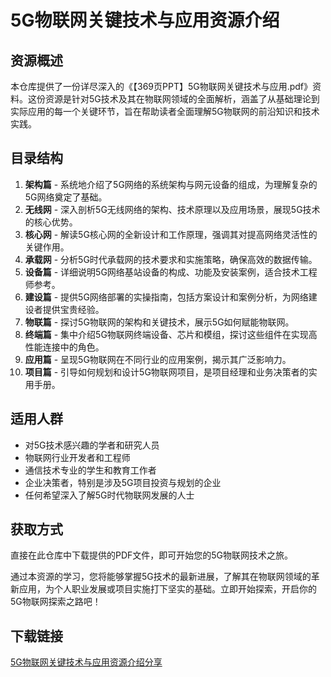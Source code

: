 # 5G物联网关键技术与应用资源介绍

## 资源概述

本仓库提供了一份详尽深入的《【369页PPT】5G物联网关键技术与应用.pdf》资料。这份资源是针对5G技术及其在物联网领域的全面解析，涵盖了从基础理论到实际应用的每一个关键环节，旨在帮助读者全面理解5G物联网的前沿知识和技术实践。

## 目录结构

1. **架构篇** - 系统地介绍了5G网络的系统架构与网元设备的组成，为理解复杂的5G网络奠定了基础。
2. **无线网** - 深入剖析5G无线网络的架构、技术原理以及应用场景，展现5G技术的核心优势。
3. **核心网** - 解读5G核心网的全新设计和工作原理，强调其对提高网络灵活性的关键作用。
4. **承载网** - 分析5G时代承载网的技术要求和实施策略，确保高效的数据传输。
5. **设备篇** - 详细说明5G网络基站设备的构成、功能及安装案例，适合技术工程师参考。
6. **建设篇** - 提供5G网络部署的实操指南，包括方案设计和案例分析，为网络建设者提供宝贵经验。
7. **物联篇** - 探讨5G物联网的架构和关键技术，展示5G如何赋能物联网。
8. **终端篇** - 集中介绍5G物联网终端设备、芯片和模组，探讨这些组件在实现高性能连接中的角色。
9. **应用篇** - 呈现5G物联网在不同行业的应用案例，揭示其广泛影响力。
10. **项目篇** - 引导如何规划和设计5G物联网项目，是项目经理和业务决策者的实用手册。

## 适用人群

- 对5G技术感兴趣的学者和研究人员
- 物联网行业开发者和工程师
- 通信技术专业的学生和教育工作者
- 企业决策者，特别是涉及5G项目投资与规划的企业
- 任何希望深入了解5G时代物联网发展的人士

## 获取方式

直接在此仓库中下载提供的PDF文件，即可开始您的5G物联网技术之旅。

通过本资源的学习，您将能够掌握5G技术的最新进展，了解其在物联网领域的革新应用，为个人职业发展或项目实施打下坚实的基础。立即开始探索，开启你的5G物联网探索之路吧！

## 下载链接

[5G物联网关键技术与应用资源介绍分享](https://pan.quark.cn/s/3aa2d0760078)